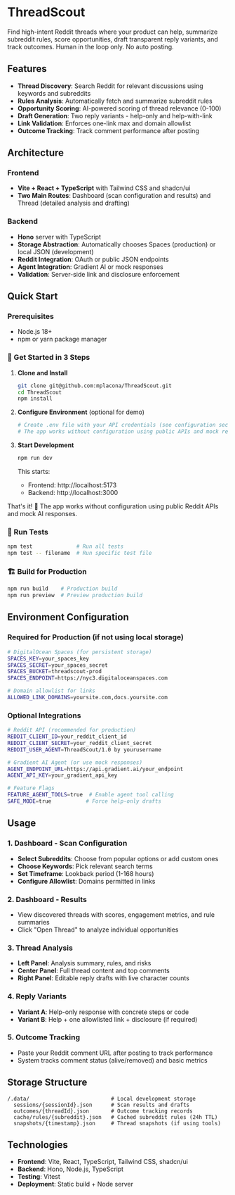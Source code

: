 # ThreadScout

Find high-intent Reddit threads where your product can help, summarize subreddit rules, score opportunities, draft transparent reply variants, and track outcomes. Human in the loop only. No auto posting.

## Features

- **Thread Discovery**: Search Reddit for relevant discussions using keywords and subreddits
- **Rules Analysis**: Automatically fetch and summarize subreddit rules
- **Opportunity Scoring**: AI-powered scoring of thread relevance (0-100)
- **Draft Generation**: Two reply variants - help-only and help-with-link
- **Link Validation**: Enforces one-link max and domain allowlist
- **Outcome Tracking**: Track comment performance after posting

## Architecture

### Frontend
- **Vite + React + TypeScript** with Tailwind CSS and shadcn/ui
- **Two Main Routes**: Dashboard (scan configuration and results) and Thread (detailed analysis and drafting)

### Backend
- **Hono** server with TypeScript
- **Storage Abstraction**: Automatically chooses Spaces (production) or local JSON (development)
- **Reddit Integration**: OAuth or public JSON endpoints
- **Agent Integration**: Gradient AI or mock responses
- **Validation**: Server-side link and disclosure enforcement

## Quick Start

### Prerequisites
- Node.js 18+ 
- npm or yarn package manager

### 🚀 Get Started in 3 Steps

1. **Clone and Install**
   ```bash
   git clone git@github.com:mplacona/ThreadScout.git
   cd ThreadScout
   npm install
   ```

2. **Configure Environment** (optional for demo)
   ```bash
   # Create .env file with your API credentials (see configuration section below)
   # The app works without configuration using public APIs and mock responses
   ```

3. **Start Development**
   ```bash
   npm run dev
   ```
   
   This starts:
   - Frontend: http://localhost:5173
   - Backend: http://localhost:3000

That's it! 🎉 The app works without configuration using public Reddit APIs and mock AI responses.

### 🧪 Run Tests
```bash
npm test              # Run all tests
npm test -- filename  # Run specific test file
```

### 🏗️ Build for Production
```bash
npm run build    # Production build
npm run preview  # Preview production build
```

## Environment Configuration

### Required for Production (if not using local storage)
```bash
# DigitalOcean Spaces (for persistent storage)
SPACES_KEY=your_spaces_key
SPACES_SECRET=your_spaces_secret
SPACES_BUCKET=threadscout-prod
SPACES_ENDPOINT=https://nyc3.digitaloceanspaces.com

# Domain allowlist for links
ALLOWED_LINK_DOMAINS=yoursite.com,docs.yoursite.com
```

### Optional Integrations
```bash
# Reddit API (recommended for production)
REDDIT_CLIENT_ID=your_reddit_client_id
REDDIT_CLIENT_SECRET=your_reddit_client_secret
REDDIT_USER_AGENT=ThreadScout/1.0 by yourusername

# Gradient AI Agent (or use mock responses)
AGENT_ENDPOINT_URL=https://api.gradient.ai/your_endpoint
AGENT_API_KEY=your_gradient_api_key

# Feature Flags
FEATURE_AGENT_TOOLS=true  # Enable agent tool calling
SAFE_MODE=true           # Force help-only drafts
```

## Usage

### 1. Dashboard - Scan Configuration
- **Select Subreddits**: Choose from popular options or add custom ones
- **Choose Keywords**: Pick relevant search terms
- **Set Timeframe**: Lookback period (1-168 hours)
- **Configure Allowlist**: Domains permitted in links

### 2. Dashboard - Results
- View discovered threads with scores, engagement metrics, and rule summaries
- Click "Open Thread" to analyze individual opportunities

### 3. Thread Analysis
- **Left Panel**: Analysis summary, rules, and risks
- **Center Panel**: Full thread content and top comments
- **Right Panel**: Editable reply drafts with live character counts

### 4. Reply Variants
- **Variant A**: Help-only response with concrete steps or code
- **Variant B**: Help + one allowlisted link + disclosure (if required)

### 5. Outcome Tracking
- Paste your Reddit comment URL after posting to track performance
- System tracks comment status (alive/removed) and basic metrics

## Storage Structure

```
/.data/                          # Local development storage
  sessions/{sessionId}.json      # Scan results and drafts
  outcomes/{threadId}.json       # Outcome tracking records
  cache/rules/{subreddit}.json   # Cached subreddit rules (24h TTL)
  snapshots/{timestamp}.json     # Thread snapshots (if using tools)
```

## Technologies

- **Frontend**: Vite, React, TypeScript, Tailwind CSS, shadcn/ui
- **Backend**: Hono, Node.js, TypeScript
- **Testing**: Vitest
- **Deployment**: Static build + Node server
